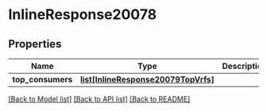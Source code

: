 # InlineResponse20078

## Properties
Name | Type | Description | Notes
------------ | ------------- | ------------- | -------------
**top_consumers** | [**list[InlineResponse20079TopVrfs]**](InlineResponse20079TopVrfs.md) |  | [optional] 

[[Back to Model list]](../README.md#documentation-for-models) [[Back to API list]](../README.md#documentation-for-api-endpoints) [[Back to README]](../README.md)

